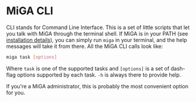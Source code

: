 # MiGA CLI

CLI stands for Command Line Interface. This is a set of little scripts that let
you talk with MiGA through the terminal shell. If MiGA is in your PATH (see
[installation details](../part2/installation.md)), you can simply run `miga`
in your terminal, and the help messages will take it from there. All the MiGA
CLI calls look like:

```bash
miga task [options]
```

Where `task` is one of the supported tasks and `[options]` is a set of dash-flag
options supported by each task. `-h` is always there to provide help.

If you're a MiGA administrator, this is probably the most convenient option for
you.

